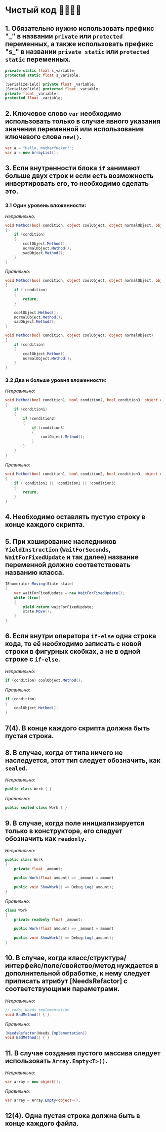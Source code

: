 # Чистый код 🥴:pinched_fingers:🤙🏿

## 1. Обязательно нужно использовать префикс "\_" в названии `private` или `protected` переменных, а также использовать префикс "s_" в названии `private static` или `protected static` переменных.
```cs
private static float s_variable;
protected static float s_variable;

[SerializeField] private float _variable;
[SerializeField] protected float _variable;
private float _variable;
protected float _variable;
```
## 2. Ключевое слово `var` необходимо использовать только в случае явного указания значения переменной или использования ключевого слова `new()`.
```cs
var a = "Hello, motherfucker!";
var a = new ArrayList();
```
## 3. Если внутренности блока `if` занимают больше двух строк и если есть возможность инвертировать его, то необходимо сделать это.
### 3.1 Один уровень вложенности:
*Неправильно:*
```cs
void Method(bool condition, object coolObject, object normalObject, object sadObject)
{
    if (condition)
    {
        coolObject.Method();
        normalObject.Method();
        sadObject.Method();
    }
}
```
*Правильно:*
```cs
void Method(bool condition, object coolObject, object normalObject, object sadObject)
{
    if (!condition)
    {
        return;
    }

    coolObject.Method();
    normalObject.Method();
    sadObject.Method();
}
```
```cs
void Method(bool condition, object coolObject, object normalObject)
{
    if (condition)
    {
        coolObject.Method();
        normalObject.Method();
    }
}
```
### 3.2 Два и больше уровня вложенности:
*Неправильно:*
```cs
void Method(bool condition1, bool condition2, bool condition3, object coolObject)
{
    if (condition1)
    {
        if (condition2)
        {
            if (condition3)
            {
                coolObject.Method();
            }
        }
    }
}
```
*Правильно:*
```cs
void Method(bool condition1, bool condition2, bool condition3, object coolObject)
{
    if (!condition1 || !condition2 || !condition3)
    {
        return;
    }
}
```
## 4. Необходимо оставлять пустую строку в конце каждого скрипта.
## 5. При хэширование наследников `YieldInstruction` (`WaitForSeconds`, `WaitForFixedUpdate` и так далее) название переменной должно соответствовать названию класса.
```cs
IEnumerator Moving(State state)
{
    var waitForFixedUpdate = new WaitForFixedUpdate();
    while (true)
    {
        yield return waitForFixedUpdate;
        state.Move();
    }
}
```
## 6. Если внутри оператора `if-else` одна строка кода, то её необходимо записать с новой строки в фигурных скобках, а не в одной строке с `if-else`.
*Неправильно:*
```cs
if (condition) coolObject.Method();
```
*Правильно:*
```cs
if (condition)
{
    coolObject.Method();
}
```
## 7(4). В конце каждого скрипта должна быть пустая строка.
## 8. В случае, когда от типа ничего не наследуется, этот тип следует обозначить, как `sealed`.
*Неправильно:*
```cs
public class Work { }
```
*Правильно:*
```cs
public sealed class Work { }
```
## 9. В случае, когда поле инициализируется только в конструкторе, его следует обозначить как `readonly`.
*Неправильно:*
```cs
public class Work
{
    private float _amount;
    
    public Work(float amount) => _amount = amount
    
    public void ShowWork() => Debug.Log(_amount);
}
```
*Правильно:*
```cs 
class Work
{
    private readonly float _amount;
    
    public Work(float amount) => _amount = amount
    
    public void ShowWork() => Debug.Log(_amount);
}
```
## 10. В случае, когда класс/структура/интерфейс/поле/свойство/метод нуждается в дополнительной обработке, к нему следует приписать атрибут [NeedsRefactor] с соответствующими параметрами.
*Неправильно:*
```cs
// todo: Needs implementation
void BadMethod() { }
```
*Правильно:*
```cs
[NeedsRefactor(Needs.Implementation)]
void BadMethod() { }
```
## 11. В случае создания пустого массива следует использовать `Array.Empty<T>()`.
*Неправильно:*
```cs
var array = new object[];
```
*Правильно:*
```cs
var array = Array.Empty<object>();
```
## 12(4). Одна пустая строка должна быть в конце каждого файла.
